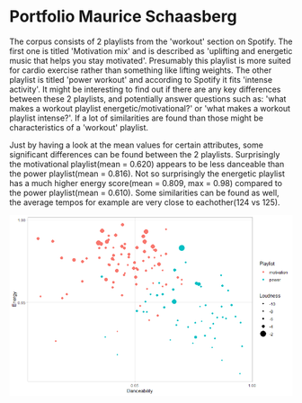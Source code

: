 # Portfolio Maurice Schaasberg

The corpus consists of 2 playlists from the 'workout' section on Spotify. The first one is titled 'Motivation mix' and is described as 'uplifting and energetic music that helps you stay motivated'. Presumably this playlist is more suited for cardio exercise rather than something like lifting weights. The other playlist is titled 'power workout' and according to Spotify it fits 'intense activity'. It might be interesting to find out if there are any key differences between these 2 playlists, and potentially answer questions such as: 'what makes a workout playlist energetic/motivational?' or 'what makes a workout playlist intense?'. If a lot of similarities are found than those might be characteristics of a 'workout' playlist.

Just by having a look at the mean values for certain attributes, some significant differences can be found between the 2 playlists. Surprisingly the motivational playlist(mean = 0.620) appears to be less danceable than the power playlist(mean = 0.816). Not so surprisingly the energetic playlist has a much higher energy score(mean = 0.809, max = 0.98) compared to the power playlist(mean = 0.610). Some similarities can be found as well, the average tempos for example are very close to eachother(124 vs 125).

![Week 7](Nrg-Dnc-Plot.png)